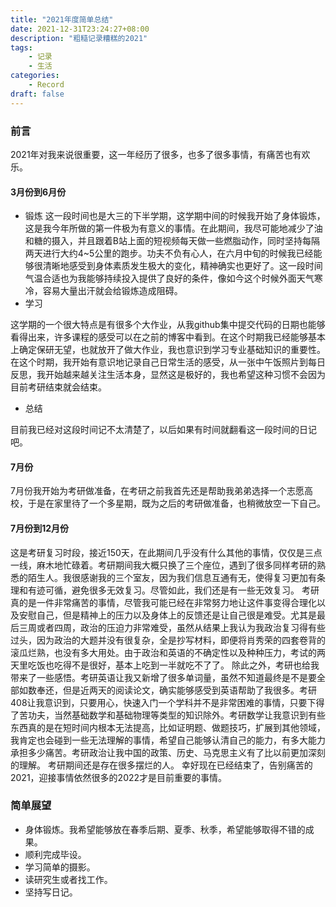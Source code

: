 ```yaml
---
title: "2021年度简单总结"
date: 2021-12-31T23:24:27+08:00
description: "粗糙记录糟糕的2021"
tags: 
    - 记录
    - 生活
categories:
    - Record
draft: false
---
```


### 前言
2021年对我来说很重要，这一年经历了很多，也多了很多事情，有痛苦也有欢乐。

#### 3月份到6月份
- 锻炼
这一段时间也是大三的下半学期，这学期中间的时候我开始了身体锻炼，这是我今年所做的第一件极为有意义的事情。在此期间，我尽可能地减少了油和糖的摄入，并且跟着B站上面的短视频每天做一些燃脂动作，同时坚持每隔两天进行大约4~5公里的跑步。功夫不负有心人，在六月中旬的时候我已经能够很清晰地感受到身体素质发生极大的变化，精神确实也更好了。这一段时间气温合适也为我能够持续投入提供了良好的条件，像如今这个时候外面天气寒冷，容易大量出汗就会给锻炼造成阻碍。
- 学习

这学期的一个很大特点是有很多个大作业，从我github集中提交代码的日期也能够看得出来，许多课程的感受可以在之前的博客中看到。在这个时期我已经能够基本上确定保研无望，也就放开了做大作业，我也意识到学习专业基础知识的重要性。在这个时期，我开始有意识地记录自己日常生活的感受，从一张中午饭照片到每日反思，我开始越来越关注生活本身，显然这是极好的，我也希望这种习惯不会因为目前考研结束就会结束。
- 总结

目前我已经对这段时间记不太清楚了，以后如果有时间就翻看这一段时间的日记吧。
#### 7月份
7月份我开始为考研做准备，在考研之前我首先还是帮助我弟弟选择一个志愿高校，于是在家里待了一个多星期，既为之后的考研做准备，也稍微放空一下自己。
#### 7月份到12月份
这是考研复习时段，接近150天，在此期间几乎没有什么其他的事情，仅仅是三点一线，麻木地忙碌着。考研期间我大概只换了三个座位，遇到了很多同样考研的熟悉的陌生人。我很感谢我的三个室友，因为我们信息互通有无，使得复习更加有条理和有迹可循，避免很多无效复习。尽管如此，我们还是有一些无效复习。
考研真的是一件非常痛苦的事情，尽管我可能已经在非常努力地让这件事变得合理化以及安慰自己，但是精神上的压力以及身体上的反馈还是让自己很是难受。尤其是最后三周或者四周，政治的压迫力非常难受，虽然从结果上我认为我政治复习得有些过头，因为政治的大题并没有很复杂，全是抄写材料，即便将肖秀荣的四套卷背的滚瓜烂熟，也没有多大用处。由于政治和英语的不确定性以及种种压力，考试的两天里吃饭也吃得不是很好，基本上吃到一半就吃不了了。
除此之外，考研也给我带来了一些感悟。考研英语让我又新增了很多单词量，虽然不知道最终是不是要全部如数奉还，但是近两天的阅读论文，确实能够感受到英语帮助了我很多。考研408让我意识到，只要用心，快速入门一个学科并不是非常困难的事情，只要下得了苦功夫，当然基础数学和基础物理等类型的知识除外。考研数学让我意识到有些东西真的是在短时间内根本无法提高，比如证明题、做题技巧，扩展到其他领域，我肯定也会碰到一些无法理解的事情，希望自己能够认清自己的能力，有多大能力承担多少痛苦。考研政治让我中国的政策、历史、马克思主义有了比以前更加深刻的理解。
考研期间还是存在很多摆烂的人。
幸好现在已经结束了，告别痛苦的2021，迎接事情依然很多的2022才是目前重要的事情。
### 简单展望
- 身体锻炼。我希望能够放在春季后期、夏季、秋季，希望能够取得不错的成果。
- 顺利完成毕设。
- 学习简单的摄影。
- 读研究生或者找工作。
- 坚持写日记。




